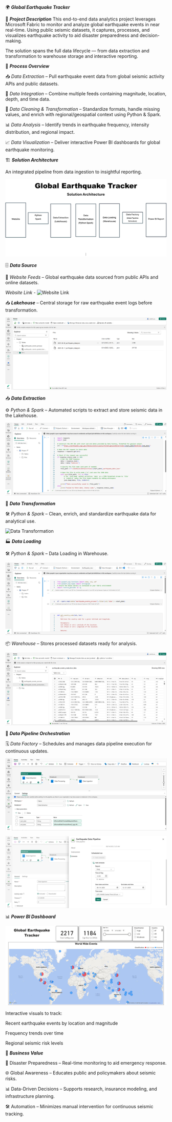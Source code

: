 🌍 *****Global Earthquake Tracker*****

📌 ***Project Description***
This end-to-end data analytics project leverages Microsoft Fabric to monitor and analyze global earthquake events in near real-time. Using public seismic datasets, it captures, processes, and visualizes earthquake activity to aid disaster preparedness and decision-making.

The solution spans the full data lifecycle — from data extraction and transformation to warehouse storage and interactive reporting.


🔹 ***Process Overview***

📥 *Data Extraction* – Pull earthquake event data from global seismic activity APIs and public datasets.

🔗 *Data Integration* – Combine multiple feeds containing magnitude, location, depth, and time data.

🧹 *Data Cleaning & Transformation* – Standardize formats, handle missing values, and enrich with regional/geospatial context using Python & Spark.

📊 *Data Analysis* – Identify trends in earthquake frequency, intensity distribution, and regional impact.

📈 *Data Visualization* – Deliver interactive Power BI dashboards for global earthquake monitoring.


🏗 ***Solution Architecture***

An integrated pipeline from data ingestion to insightful reporting.

![Solution Architecture](https://github.com/naveen12334/Global-Earthquake-Tracker/blob/main/Solution%20Architecture/Architecture.png)


🗄 ***Data Source***

💾 *Website Feeds* – Global earthquake data sourced from public APIs and online datasets.

*Website Link* - ![Website Link](https://earthquake.usgs.gov/fdsnws/event/1/#parameters)


📥 ***Lakehouse*** – Central storage for raw earthquake event logs before transformation.

![Lakehouse](https://github.com/naveen12334/Global-Earthquake-Tracker/blob/main/Data%20Lakehouse/Data%20Ingestion.png)


📥 ***Data Extraction***

⚙ *Python & Spark* – Automated scripts to extract and store seismic data in the Lakehouse.

![Data Extraction](https://github.com/naveen12334/Global-Earthquake-Tracker/blob/main/Pyspark%20Notebooks/Data%20Extraction/Data%20Extraction.png)


🔄 ***Data Transformation***

🛠 *Python & Spark* – Clean, enrich, and standardize earthquake data for analytical use.

![Data Transformation](https://github.com/naveen12334/Global-Earthquake-Tracker/blob/main/Pyspark%20Notebooks/Data%20Transformation/Data%20Transformation.ipynb)


🏭 ***Data Loading***

🛠 *Python & Spark* – Data Loading in Warehouse.

![Data Loading](https://github.com/naveen12334/Global-Earthquake-Tracker/blob/main/Pyspark%20Notebooks/Data%20Ingestion/Data%20Ingestion.png)

📦 *Warehouse* – Stores processed datasets ready for analysis.

![Data Ingestion](https://github.com/naveen12334/Global-Earthquake-Tracker/blob/main/Data%20Warehouse/Production%20data.png)


🔀 ***Data Pipeline Orchestration***

🗓 *Data Factory* – Schedules and manages data pipeline execution for continuous updates.

![Data Pipeline](https://github.com/naveen12334/Global-Earthquake-Tracker/blob/main/Data%20Pipeline/ETL%20Pipeline.png)


![Pipeline Scheduling](https://github.com/naveen12334/Global-Earthquake-Tracker/blob/main/Data%20Pipeline/Pipeline%20Scheduling.png)


📊 ***Power BI Dashboard***

![Power BI](https://github.com/naveen12334/Global-Earthquake-Tracker/blob/main/Power%20BI%20Report/PBI%20Dashboard.png)

Interactive visuals to track:

Recent earthquake events by location and magnitude

Frequency trends over time

Regional seismic risk levels


🚀 ***Business Value***

📍 Disaster Preparedness – Real-time monitoring to aid emergency response.

🌐 Global Awareness – Educates public and policymakers about seismic risks.

📊 Data-Driven Decisions – Supports research, insurance modeling, and infrastructure planning.

🛠 Automation – Minimizes manual intervention for continuous seismic tracking.
